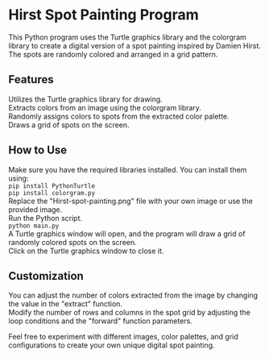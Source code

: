 # Hirst Spot Painting Program

This Python program uses the Turtle graphics library and the colorgram library to create a digital version of a spot painting inspired by Damien Hirst. The spots are randomly colored and arranged in a grid pattern.

## Features

Utilizes the Turtle graphics library for drawing.  
Extracts colors from an image using the colorgram library.  
Randomly assigns colors to spots from the extracted color palette.  
Draws a grid of spots on the screen.

## How to Use

Make sure you have the required libraries installed. You can install them using:  
`pip install PythonTurtle`  
`pip install colorgram.py`  
Replace the "Hirst-spot-painting.png" file with your own image or use the provided image.  
Run the Python script.  
`python main.py`  
A Turtle graphics window will open, and the program will draw a grid of randomly colored spots on the screen.  
Click on the Turtle graphics window to close it.

## Customization

You can adjust the number of colors extracted from the image by changing the value in the "extract" function.  
Modify the number of rows and columns in the spot grid by adjusting the loop conditions and the "forward" function parameters.  

Feel free to experiment with different images, color palettes, and grid configurations to create your own unique digital spot painting.